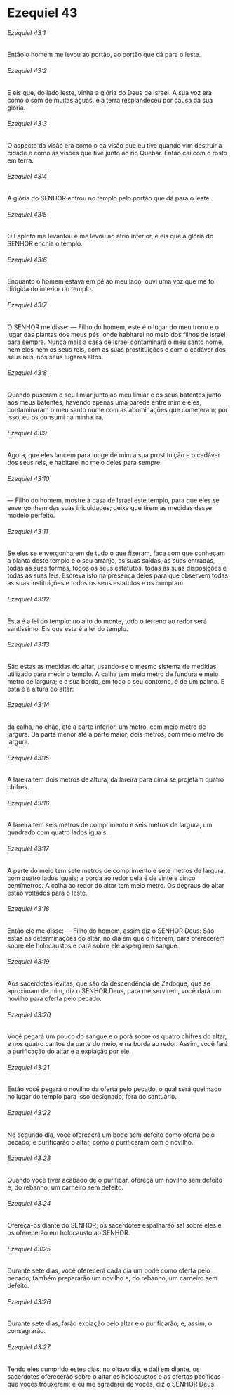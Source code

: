 # Ezequiel 43

###### Ezequiel 43:1

Então o homem me levou ao portão, ao portão que dá para o leste.

###### Ezequiel 43:2

E eis que, do lado leste, vinha a glória do Deus de Israel. A sua voz era como o som de muitas águas, e a terra resplandeceu por causa da sua glória.

###### Ezequiel 43:3

O aspecto da visão era como o da visão que eu tive quando vim destruir a cidade e como as visões que tive junto ao rio Quebar. Então caí com o rosto em terra.

###### Ezequiel 43:4

A glória do SENHOR entrou no templo pelo portão que dá para o leste.

###### Ezequiel 43:5

O Espírito me levantou e me levou ao átrio interior, e eis que a glória do SENHOR enchia o templo.

###### Ezequiel 43:6

Enquanto o homem estava em pé ao meu lado, ouvi uma voz que me foi dirigida do interior do templo.

###### Ezequiel 43:7

O SENHOR me disse: — Filho do homem, este é o lugar do meu trono e o lugar das plantas dos meus pés, onde habitarei no meio dos filhos de Israel para sempre. Nunca mais a casa de Israel contaminará o meu santo nome, nem eles nem os seus reis, com as suas prostituições e com o cadáver dos seus reis, nos seus lugares altos.

###### Ezequiel 43:8

Quando puseram o seu limiar junto ao meu limiar e os seus batentes junto aos meus batentes, havendo apenas uma parede entre mim e eles, contaminaram o meu santo nome com as abominações que cometeram; por isso, eu os consumi na minha ira.

###### Ezequiel 43:9

Agora, que eles lancem para longe de mim a sua prostituição e o cadáver dos seus reis, e habitarei no meio deles para sempre.

###### Ezequiel 43:10

— Filho do homem, mostre à casa de Israel este templo, para que eles se envergonhem das suas iniquidades; deixe que tirem as medidas desse modelo perfeito.

###### Ezequiel 43:11

Se eles se envergonharem de tudo o que fizeram, faça com que conheçam a planta deste templo e o seu arranjo, as suas saídas, as suas entradas, todas as suas formas, todos os seus estatutos, todas as suas disposições e todas as suas leis. Escreva isto na presença deles para que observem todas as suas instituições e todos os seus estatutos e os cumpram.

###### Ezequiel 43:12

Esta é a lei do templo: no alto do monte, todo o terreno ao redor será santíssimo. Eis que esta é a lei do templo.

###### Ezequiel 43:13

São estas as medidas do altar, usando-se o mesmo sistema de medidas utilizado para medir o templo. A calha tem meio metro de fundura e meio metro de largura; e a sua borda, em todo o seu contorno, é de um palmo. E esta é a altura do altar:

###### Ezequiel 43:14

da calha, no chão, até a parte inferior, um metro, com meio metro de largura. Da parte menor até a parte maior, dois metros, com meio metro de largura.

###### Ezequiel 43:15

A lareira tem dois metros de altura; da lareira para cima se projetam quatro chifres.

###### Ezequiel 43:16

A lareira tem seis metros de comprimento e seis metros de largura, um quadrado com quatro lados iguais.

###### Ezequiel 43:17

A parte do meio tem sete metros de comprimento e sete metros de largura, com quatro lados iguais; a borda ao redor dela é de vinte e cinco centímetros. A calha ao redor do altar tem meio metro. Os degraus do altar estão voltados para o leste.

###### Ezequiel 43:18

Então ele me disse: — Filho do homem, assim diz o SENHOR Deus: São estas as determinações do altar, no dia em que o fizerem, para oferecerem sobre ele holocaustos e para sobre ele aspergirem sangue.

###### Ezequiel 43:19

Aos sacerdotes levitas, que são da descendência de Zadoque, que se aproximam de mim, diz o SENHOR Deus, para me servirem, você dará um novilho para oferta pelo pecado.

###### Ezequiel 43:20

Você pegará um pouco do sangue e o porá sobre os quatro chifres do altar, e nos quatro cantos da parte do meio, e na borda ao redor. Assim, você fará a purificação do altar e a expiação por ele.

###### Ezequiel 43:21

Então você pegará o novilho da oferta pelo pecado, o qual será queimado no lugar do templo para isso designado, fora do santuário.

###### Ezequiel 43:22

No segundo dia, você oferecerá um bode sem defeito como oferta pelo pecado; e purificarão o altar, como o purificaram com o novilho.

###### Ezequiel 43:23

Quando você tiver acabado de o purificar, ofereça um novilho sem defeito e, do rebanho, um carneiro sem defeito.

###### Ezequiel 43:24

Ofereça-os diante do SENHOR; os sacerdotes espalharão sal sobre eles e os oferecerão em holocausto ao SENHOR.

###### Ezequiel 43:25

Durante sete dias, você oferecerá cada dia um bode como oferta pelo pecado; também prepararão um novilho e, do rebanho, um carneiro sem defeito.

###### Ezequiel 43:26

Durante sete dias, farão expiação pelo altar e o purificarão; e, assim, o consagrarão.

###### Ezequiel 43:27

Tendo eles cumprido estes dias, no oitavo dia, e dali em diante, os sacerdotes oferecerão sobre o altar os holocaustos e as ofertas pacíficas que vocês trouxerem; e eu me agradarei de vocês, diz o SENHOR Deus.

